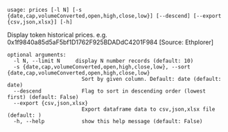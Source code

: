 ```
usage: prices [-l N] [-s {date,cap,volumeConverted,open,high,close,low}] [--descend] [--export {csv,json,xlsx}] [-h]
```

Display token historical prices. e.g. 0x1f9840a85d5aF5bf1D1762F925BDADdC4201F984 [Source: Ethplorer]

```
optional arguments:
  -l N, --limit N     display N number records (default: 10)
  -s {date,cap,volumeConverted,open,high,close,low}, --sort {date,cap,volumeConverted,open,high,close,low}
                        Sort by given column. Default: date (default: date)
  --descend             Flag to sort in descending order (lowest first) (default: False)
  --export {csv,json,xlsx}
                        Export dataframe data to csv,json,xlsx file (default: )
  -h, --help            show this help message (default: False)
```
